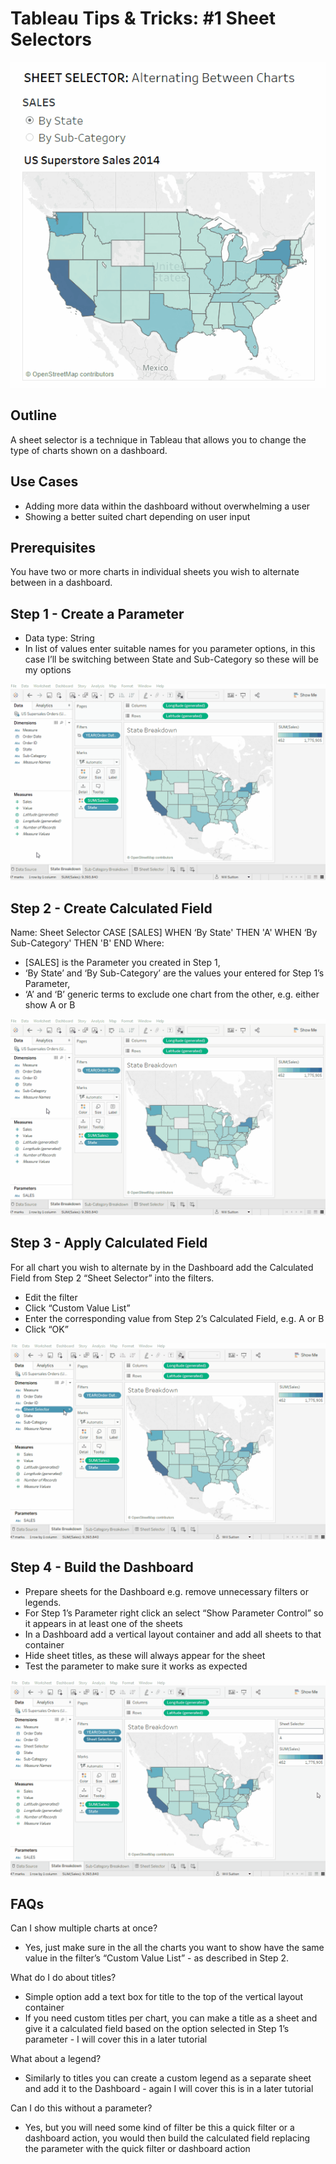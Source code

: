 # Tableau Tips & Tricks: #1 Sheet Selectors

![Sheet Selector](gifs/t&t_01_sheet_selector/sheet_selector_final.gif "Sheet Selector")

## Outline

A sheet selector is a technique in Tableau that allows you to change the type of charts shown on a dashboard.


## Use Cases
- Adding more data within the dashboard without overwhelming a user
- Showing a better suited chart depending on user input


## Prerequisites 

You have two or more charts in individual sheets you wish to alternate between in a dashboard.


## Step 1 - Create a Parameter
- Data type: String
- In list of values enter suitable names for you parameter options, in this case I’ll be switching between State and Sub-Category so these will be my options

![Step 1](gifs/t&t_01_sheet_selector/sheet_selector_1_create_parameter.gif "Step 1")

## Step 2 - Create Calculated Field

Name: Sheet Selector
CASE [SALES]
WHEN ‘By State' THEN 'A'
WHEN ‘By Sub-Category' THEN 'B'
END
Where:

-  [SALES] is the Parameter you created in Step 1,
- ‘By State’ and ‘By Sub-Category’ are the values your entered for Step 1’s Parameter,
- ‘A’ and ‘B’ generic terms to exclude one chart from the other, e.g. either show A or B

![Step 2](gifs/t&t_01_sheet_selector/sheet_selector_2_create_calc_field.gif "Step 2")

## Step 3 - Apply Calculated Field 

For all chart you wish to alternate by in the Dashboard add the Calculated Field from Step 2 “Sheet Selector” into the filters. 

- Edit the filter
- Click “Custom Value List”
- Enter the corresponding value from Step 2’s Calculated Field, e.g. A or B
- Click “OK”

![Step 3](gifs/t&t_01_sheet_selector/sheet_selector_3_apply_calc_field.gif "Step 3")

## Step 4 - Build the Dashboard
- Prepare sheets for the Dashboard e.g. remove unnecessary filters or legends.
- For Step 1’s Parameter right click an select “Show Parameter Control” so it appears in at least one of the sheets 
- In a Dashboard add a vertical layout container and add all sheets to that container
- Hide sheet titles, as these will always appear for the sheet
- Test the parameter to make sure it works as expected

![Step 4](gifs/t&t_01_sheet_selector/sheet_selector_4_build_dashboard.gif "Step 4")

## FAQs

Can I show multiple charts at once?

- Yes, just make sure in the all the charts you want to show have the same value in the filter’s “Custom Value List” - as described in Step 2.

What do I do about titles?

- Simple option add a text box for title to the top of the vertical layout container
- If you need custom titles per chart, you can make a title as a sheet and give it a calculated field based on the option selected in Step 1’s parameter - I will cover this in a later tutorial

What about a legend?

- Similarly to titles you can create a custom legend as a separate sheet and add it to the Dashboard - again I will cover this is in a later tutorial

Can I do this without a parameter?

- Yes, but you will need some kind of filter be this a quick filter or a dashboard action, you would then build the calculated field replacing the parameter with the quick filter or dashboard action

